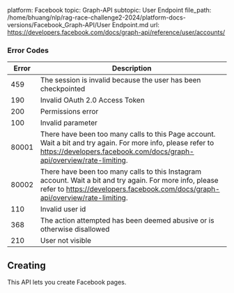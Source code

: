 platform: Facebook
topic: Graph-API
subtopic: User Endpoint
file_path: /home/bhuang/nlp/rag-race-challenge2-2024/platform-docs-versions/Facebook_Graph-API/User Endpoint.md
url: https://developers.facebook.com/docs/graph-api/reference/user/accounts/

### Error Codes

| Error | Description |
| --- | --- |
| 459 | The session is invalid because the user has been checkpointed |
| 190 | Invalid OAuth 2.0 Access Token |
| 200 | Permissions error |
| 100 | Invalid parameter |
| 80001 | There have been too many calls to this Page account. Wait a bit and try again. For more info, please refer to https://developers.facebook.com/docs/graph-api/overview/rate-limiting. |
| 80002 | There have been too many calls to this Instagram account. Wait a bit and try again. For more info, please refer to https://developers.facebook.com/docs/graph-api/overview/rate-limiting. |
| 110 | Invalid user id |
| 368 | The action attempted has been deemed abusive or is otherwise disallowed |
| 210 | User not visible |

## Creating

This API lets you create Facebook pages.